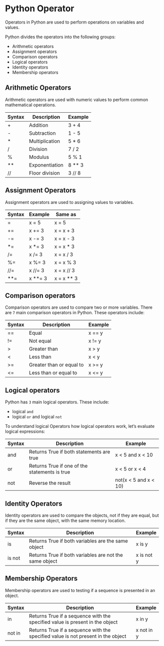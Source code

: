 # Python Operator

Operators in Python are used to perform operations on variables and values.

Python divides the operators into the following groups:

- Arithmetic operators
- Assignment operators
- Comparison operators
- Logical operators
- Identity operators
- Membership operators

## Arithmetic Operators

Arithmetic operators are used with numeric values to perform common mathematical operations.

| Syntax      | Description | Example |
| ----------- | ----------- | ------- |
| +           | Addition    | 3 + 4   |
| -          | Subtraction | 1 - 5 |
| *          | Multiplication | 5 * 6 |
| /          | Division | 7 / 2 |
| %          | Modulus | 5 % 1 |
| **      | Exponentiation | 8 ** 3 |
| //      | Floor division | 3 // 8 |

## Assignment Operators

Assignment operators are used to assigning values to variables.

| Syntax      | Example     | Same as |
| ----------- | ----------- | ------- |
| =           | x = 5    | x = 5  |
| +=          | x += 3    | x = x + 3 |
| -=          | x -= 3    | x = x - 3 |
| *=          | x *= 3    | x = x * 3 |
| /=          | x /= 3    | x = x / 3 |
| %=          | x %= 3    | x = x % 3 |
| //=         | x //= 3    | x = x // 3 |
| **=         | x **= 3    | x = x ** 3 |

## Comparison operators

Comparison operators are used to compare two or more variables. There are `7` main comparison operators in Python. These operators include:

| Syntax      | Description | Example |
| ----------- | ----------- | ------- |
| ==          | Equal       | x == y  |
| !=          | Not equal   | x != y  |
| >           | Greater than | x > y |
| <           | Less than | x < y |
| >=          | Greater than or equal to | x >= y |
| <=          | Less than or equal to | x <= y |

## Logical operators

Python has `3` main logical operators. These include:

- logical `and`
- logical `or` and logical `not`

To understand logical Operators how logical operators work, let’s evaluate logical expressions:

| Syntax      | Description | Example |
| ----------- | ----------- | ------- |
| and         | Returns True if both statements are true      | x < 5 and  x < 10 |
| or          | Returns True if one of the statements is true | x < 5 or x < 4 |
| not         | Reverse the result | not(x < 5 and x < 10) |

## Identity Operators

Identity operators are used to compare the objects, not if they are equal, but if they are the same object, with the same memory location.

| Syntax      | Description | Example |
| ----------- | ----------- | ------- |
| is          | Returns True if both variables are the same object     | x is y     |
| is not      | Returns True if both variables are not the same object | x is not y |

## Membership Operators

Membership operators are used to testing if a sequence is presented in an object.

| Syntax      | Description | Example |
| ----------- | ----------- | ------- |
| in          | Returns True if a sequence with the specified value is present in the object     | x in y     |
| not in      | Returns True if a sequence with the specified value is not present in the object | x not in y |
